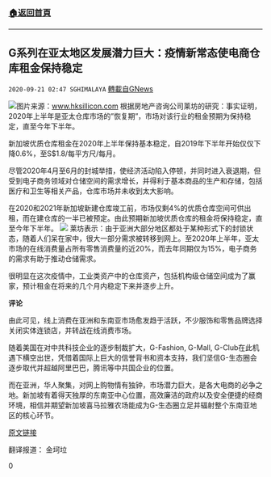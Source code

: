 ###  [:house:返回首頁](https://github.com/ourhimalayas/txt)
---

## G系列在亚太地区发展潜力巨大：疫情新常态使电商仓库租金保持稳定
`2020-09-21 02:47 SGHIMALAYA` [轉載自GNews](https://gnews.org/zh-hant/372998/)

![](https://s3.amazonaws.com/gnews-media-offload/wp-content/uploads/2020/09/21023452/singpost.jpg)图片来源：www.hksillicon.com
根据房地产咨询公司莱坊的研究：事实证明，2020年上半年是亚太仓库市场的”恢复期”，市场对该行业的租金预期为保持稳定，直至今年下半年。

新加坡优质仓库租金在2020年上半年保持基本稳定，自2019年下半年开始仅仅下降0.6%，至S$1.8/每平方尺/每月。

尽管2020年4月至6月的封城举措，使经济活动陷入停顿，并同时进入衰退期，但受到电子商务领域对仓储空间的需求增长，并得利于基本商品的生产和存储，包括医疗和卫生等相关产品，仓库市场并未收到太大影响。

在2020和2021年新加坡新建仓库竣工前，市场仅剩4%的优质仓库空间可供出租，而在建仓库的一半已被预定。由此预期新加坡优质仓库的租金将保持稳定，直至今年下半年。
![](https://s3.amazonaws.com/gnews-media-offload/wp-content/uploads/2020/09/21022233/wh.jpg)
莱坊表示：由于亚洲大部分地区都处于某种形式下的封锁状态，随着人们呆在家中，很大一部分需求被转移到网上。至2020年上半年，亚太市场的在线消费量占所有零售消费量的近20%，而去年同期仅为15%，电子商务的需求有助于推动仓储需求。

很明显在这次疫情中，工业类资产中的仓库资产，包括机构级仓储空间成为了赢家，预计租金在将来的几个月内稳定下来并逐步上升。

**评论**

由此可见，线上消费在亚洲和东南亚市场愈发趋于活跃，不少服饰和零售品牌选择关闭实体连锁店，并转战在线消费市场。

随着美国在对中共科技企业的逐步制裁扩大，G-Fashion, G-Mall, G-Club在此机遇下横空出世，凭借着国际上巨大的信誉背书和资本支持，我们坚信G-生态圈会逐步取代并超越阿里巴巴，腾讯等中共国企业的位置。

而在亚洲，华人聚集，对网上购物情有独钟，市场潜力巨大，是各大电商的必争之地。新加坡有着得天独厚的东南亚中心位置，高效廉洁的政府以及安全便捷的经商环境，相信并期望新加坡喜马拉雅农场能成为G-生态圈立足并辐射整个东南亚地区的核心环节。

[原文链接](https://www.businesstimes.com.sg/real-estate/warehouse-rents-in-asia-pacific-hold-steady-on-e-commerce-demand-knight-frank)

翻译报道： 金坷垃

0
